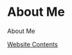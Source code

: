 # About Me

About Me  

<a href="https://amaliag0.github.io/content/Continguts.html">Website Contents</a>

